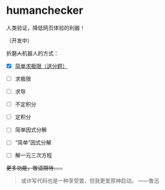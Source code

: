 # humanchecker
人类验证，降低网页体验的利器！

（开发中）

折磨~~人~~机器人的方式：

- [x] [简单求极限（送分题）](lim/1.html)
- [ ] 求极限
- [ ] 求导
- [ ] 不定积分
- [ ] 定积分
- [ ] 简单因式分解
- [ ] “简单”因式分解
- [ ] 解一元三次方程



~~更多功能，敬请期待……~~



> 或许写代码也是一种享受罢，但我更爱原神启动。  ——鲁迅
